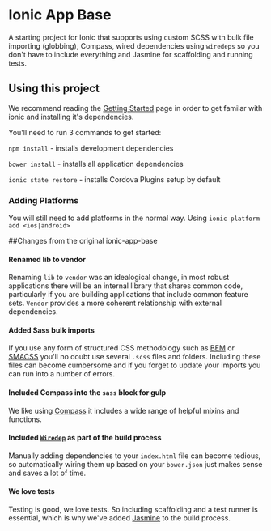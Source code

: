 Ionic App Base
=====================

A starting project for Ionic that supports using custom SCSS with bulk file importing (globbing), Compass, wired dependencies using `wiredeps` so you don't have to include everything and Jasmine for scaffolding and running tests.

## Using this project

We recommend reading the [Getting Started](http://ionicframework.com/getting-started) page in order to get familar with ionic and installing it's dependencies.

You'll need to run 3 commands to get started:

`npm install` - installs development dependencies 

`bower install` - installs all application dependencies

`ionic state restore` - installs Cordova Plugins setup by default

### Adding Platforms
You will still need to add platforms in the normal way. Using `ionic platform add <ios|android>`

##Changes from the original ionic-app-base
#### Renamed lib to vendor
Renaming `lib` to `vendor` was an idealogical change, in most robust applications there will be an internal library that shares common code, particularly if you are building applications that include common feature sets. `Vendor` provides a more coherent relationship with external dependencies. 

#### Added Sass bulk imports
If you use any form of structured CSS methodology such as [BEM](https://en.bem.info/) or [SMACSS](https://smacss.com) you'll no doubt use several `.scss` files and folders. Including these files can become cumbersome and if you forget to update your imports you can run into a number of errors. 

#### Included Compass into the `sass` block for gulp
We like using [Compass](http://compass-style.org) it includes a wide range of helpful mixins and functions. 

#### Included [`Wiredep`](https://github.com/taptapship/wiredep) as part of the build process
Manually adding dependencies to your `index.html` file can become tedious, so automatically wiring them up based on your `bower.json` just makes sense and saves a lot of time.

#### We love tests
Testing is good, we love tests. So including scaffolding and a test runner is essential, which is why we've added [Jasmine](http://jasmine.github.io/) to the build process.
